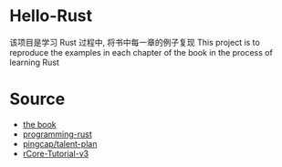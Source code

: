 # Hello-Rust
该项目是学习 Rust 过程中, 将书中每一章的例子复现
This project is to reproduce the examples in each chapter of the book in the process of learning Rust

# Source
* [the book](https://doc.rust-lang.org/book/)
* [programming-rust](https://www.oreilly.com/library/view/programming-rust/9781491927274/)
* [pingcap/talent-plan](https://github.com/pingcap/talent-plan)
* [rCore-Tutorial-v3](https://rcore-os.github.io/rCore-Tutorial-Book-v3/index.html)
<!-- * [tokio](https://tokio.rs/) -->

